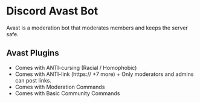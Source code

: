 # Discord Avast Bot
Avast is a moderation bot that moderates members and keeps the server safe. 
## Avast Plugins
- Comes with ANTI-cursing (Racial / Homophobic)
- Comes with ANTI-link (https:// +7 more) + Only moderators and admins can post links.
- Comes with Moderation Commands
- Comes with Basic Community Commands

